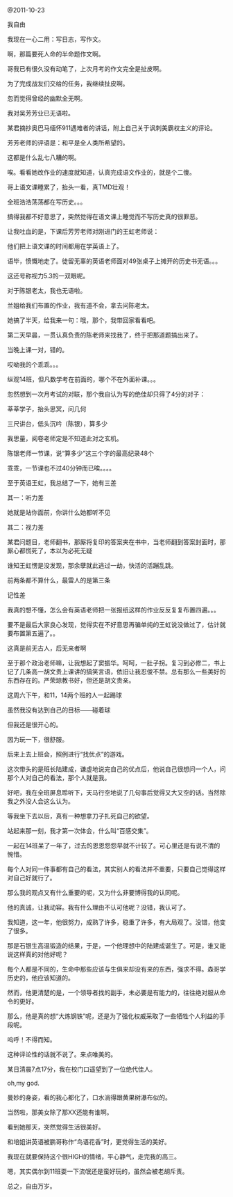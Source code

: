 @2011-10-23

我自由

我现在一心二用：写日志，写作文。

啊，那篇要死人命的半命题作文啊。

哥我已有很久没有动笔了，上次月考的作文完全是扯皮啊。

为了完成战友们交给的任务，我继续扯皮啊。

忽而觉得曾经的幽默全无啊。

我对吴芳芳业已无语啦。

某君摘抄奥巴马缅怀911遇难者的讲话，附上自己关于讽刺美霸权主义的评论。

芳芳老师的评语是：和平是全人类所希望的。

这都是什么乱七八糟的啊。

唉。看看她改作业的速度就知道，认真完成语文作业的，就是个二傻。

哥上语文课睡累了，抬头一看，真TMD壮观！

全班浩浩荡荡都在写历史。。。

搞得我都不好意思了，突然觉得在语文课上睡觉而不写历史真的很罪恶。

让我吐血的是，下课后芳芳老师对刚进门的王虹老师说：

他们把上语文课的时间都用在学英语上了。

语毕，愤慨地走了。徒留无辜的英语老师面对49张桌子上摊开的历史书无语。。。

这还号称视力5.3的一双眼呢。

对于陈银老太，我也无语啦。

兰姐给我们布置的作业，我有道不会，拿去问陈老太。

她搞了半天，给我来一句：哦，那个，我带回家看看吧。

第二天早晨，一贯认真负责的陈老师来找我了，终于把那道题搞出来了。

当晚上课一对，错的。

哎呦我的个乖乖。。。

纵观14班，但凡数学考在前面的，哪个不在外面补课。。。

忽然想到一次月考试的对联，那个我自认为写的绝佳却只得了4分的对子：

莘莘学子，抬头思冥，问几何

三尺讲台，低头沉吟（陈银），算多少

我思量，阅卷老师定是不知道此对之玄机。

陈银老师一节课，说“算多少”这三个字的最高纪录48个

乖乖，一节课也不过40分钟而已唉。。。。

至于英语王虹，我总结了一下，她有三差

其一：听力差

她就是站你面前，你讲什么她都听不见

其二：视力差

某君问题目，老师翻书，那厮将复印的答案夹在书中，当老师翻到答案封面时，那厮心都慌死了，本以为必死无疑

谁知王虹愣是没发现，那余孽就此逃过一劫，快活的活蹦乱跳。

前两条都不算什么，最雷人的是第三条

记性差

我真的想不懂，怎么会有英语老师把一张报纸这样的作业反反复复布置四遍。。。

要不是最后大家良心发现，觉得实在不好意思再骗单纯的王虹说没做过了，估计就要布置第五遍了。。

这真是前无古人，后无来者啊

至于那个政治老师嘛，让我想起了窦振华。呵呵，一肚子拐。复习到必修二，书上记了几条高一胡文贵上课讲的搞笑言语，依旧让我忍俊不禁。总有那么一些美好的东西存在的。严荣琼教书好，但还是胡文贵亲。

这周六下午，和11，14两个班的人一起踢球

虽然我没有达到自己的目标——碰着球

但我还是很开心的。

因为玩一下，很舒服。

后来上去上班会，照例进行“找优点”的游戏。

这次带头的是班长陆建成，谦虚地说完自己的优点后，他说自己很想问一个人，问那个人对自己的看法，那个人就是我。

好吧，我在全班屏息聆听下，天马行空地说了几句事后觉得又大又空的话。当然除我之外没人会这么认为。

等我坐下去以后，真有一种想拿刀子扎死自己的欲望。

站起来那一刻，我才第一次体会，什么叫“百感交集”。

一起在14班呆了一年了，过去的恩恩怨怨早就不计较了。可心里还是有说不清的惋惜。

每个人对同一件事都有自己的看法，其实别人的看法并不重要，只要自己觉得这样对自己好就行了。

那么我的观点又有什么重要的呢，又为什么非要博得我的认同呢。

他的真诚，让我动容。我有什么理由不认可他呢？没错，我认可了。

我知道，这一年，他很努力，成熟了许多，稳重了许多，有大局观了。没错，他变了很多。

那是石银生高温锻造的结果，于是，一个他理想中的陆建成诞生了。可是，谁又能说这样真的对他好呢？

每个人都是不同的，生命中那些应该与生俱来却没有来的东西，强求不得。森哥学历史的，他应该知道的。

然而，他更清楚的是，一个领导者找的副手，未必要是有能力的，往往绝对服从命令的更好。

那么，他是真的想“大炼钢铁”呢，还是为了强化权威采取了一些牺牲个人利益的手段呢。

呜呼！不得而知。

这种评论性的话就不说了。来点唯美的。

某日清晨7点17分，我在校门口遥望到了一位绝代佳人。

oh,my god.

曼妙的身姿，看的我心都化了，口水淌得跟黄果树瀑布似的。

当然啦，那美女除了那XX还能有谁啊。

看到她那天，突然觉得生活很美好。

和培姐讲英语被鹏哥称作“鸟语花香”时，更觉得生活的美好。

我现在就要保持这个很HIGH的情绪，平心静气，走完我的高三。

嗯，其实偶尔到11班耍一下流氓还是蛮好玩的，虽然会被老胡斥责。

总之，自由万岁。
